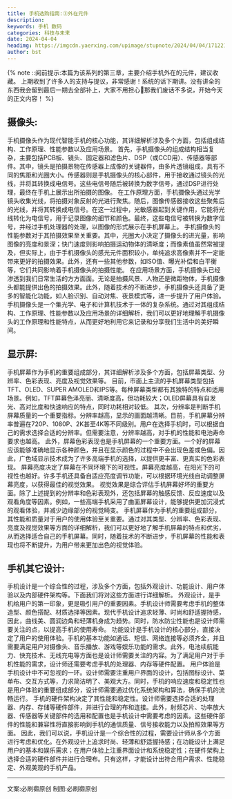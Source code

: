 ```yaml
---
title: 手机选购指南:③外在元件
description: 
keywords: 手机 数码
categories: 科技与未来
date: 2024-04-04
headimg: https://imgcdn.yaerxing.com/upimage/stupnote/2024/04/04/1712219333_12009103_9257.jpg
author: bst
---
```


{% note ::阅前提示:本篇为该系列的第三章，主要介绍手机外在的元件，建议收藏。
上期收到了许多人的支持与提议，非常感谢！系统的话下期讲。没有讲全的东西我会留到最后一期去全部补上，大家不用担心👀那我们废话不多说，开始今天的正文内容！ %}

<!-- more --> 

## 摄像头:
手机摄像头作为现代智能手机的核心功能，其详细解析涉及多个方面，包括组成结构、工作原理、性能参数以及应用场景。
首先，手机摄像头的组成结构相当复杂，主要包括PCB板、镜头、固定器和滤色片、DSP（或CCD用）、传感器等部件。其中，镜头是拍摄景物在传感器上成像的关键器件，由多片透镜组成，具有不同的焦距和光圈大小。传感器则是手机摄像头的核心部件，用于接收通过镜头的光线，并将其转换成电信号。这些电信号随后被转换为数字信号，通过DSP进行处理，最终在手机上展示出所拍摄的图像。
在工作原理方面，手机摄像头通过光学镜头收集光线，将拍摄对象反射的光进行聚焦。随后，图像传感器接收这些聚焦后的光线，并将其转换成电信号。在这一过程中，光敏感器起到关键作用，它能将光线转化为电信号，用于记录图像的细节和颜色。最终，这些电信号被转换为数字信号，并经过手机处理器的处理，以图像的形式展示在手机屏幕上。
手机摄像头的性能参数对于其拍摄效果至关重要。其中，光圈大小决定了摄像头的进光量，影响图像的亮度和景深；快门速度则影响拍摄运动物体的清晰度；而像素值虽然常被提及，但实际上，由于手机摄像头的感光元件面积较小，单纯追求高像素并不一定能带来更好的拍摄效果。此外，还有一些其他参数，如ISO值、曝光补偿和白平衡等，它们共同影响着手机摄像头的拍摄性能。
在应用场景方面，手机摄像头已经渗透到我们日常生活的方方面面。无论是拍摄风景、人物还是微距物体，手机摄像头都能提供出色的拍摄效果。此外，随着技术的不断进步，手机摄像头还具备了更多的智能化功能，如人脸识别、自动对焦、夜景模式等，进一步提升了用户体验。
手机摄像头是一个集光学、电子和计算机技术于一体的复杂系统。通过对其组成结构、工作原理、性能参数以及应用场景的详细解析，我们可以更好地理解手机摄像头的工作原理和性能特点，从而更好地利用它来记录和分享我们生活中的美好瞬间。

## 显示屏:
手机屏幕作为手机的重要组成部分，其详细解析涉及多个方面，包括屏幕类型、分辨率、色彩表现、亮度及视觉效果等。
目前，市面上主流的手机屏幕类型包括TFT、OLED、SUPER AMOLED和IPS等。每种屏幕类型都有其独特的特点和适用场景。例如，TFT屏幕色泽亮丽、清晰度高，但功耗较大；OLED屏幕具有自发光、高对比度和快速响应的特点，同时功耗相对较低。
其次，分辨率是判断手机屏幕质量的一个重要指标。分辨率越高，显示的画面越清晰。目前，手机屏幕分辨率普遍在720P、1080P、2K甚至4K等不同级别。用户在选择手机时，可以根据自己的需求选择合适的分辨率。但需要注意，分辨率越高，对手机的性能和电池寿命要求也越高。
此外，屏幕色彩表现也是手机屏幕的一个重要方面。一个好的屏幕应该能够准确地显示各种颜色，并且在显示颜色的过程中不会出现色差或色偏。因此，广色域显示技术成为了许多高端手机的选择，以提供更丰富、更真实的色彩表现。
屏幕亮度决定了屏幕在不同环境下的可视性。屏幕亮度越高，在阳光下的可视性也越好。许多手机还具备自适应亮度调节功能，可以根据环境光线自动调整屏幕亮度，以获得最佳的视觉效果。
视觉效果是综合评估手机屏幕好坏的重要方面。除了上述提到的分辨率和色彩表现外，还包括屏幕的触感反馈、反应速度以及观看角度等因素。例如，一些高端手机采用了曲面屏幕设计，能够提供更加沉浸式的观看体验，并减少边缘部分的视觉畸变。
手机屏幕作为手机的重要组成部分，其性能和质量对于用户的使用体验至关重要。通过对其类型、分辨率、色彩表现、亮度及视觉效果等方面的详细解析，我们可以更好地了解手机屏幕的特点和优劣，从而选择适合自己的手机屏幕。同时，随着技术的不断进步，手机屏幕的性能和表现也将不断提升，为用户带来更加出色的视觉体验。

## 手机其它设计:
手机设计是一个综合性的过程，涉及多个方面，包括外观设计、功能设计、用户体验以及内部硬件架构等。下面我们将对这些方面进行详细解析。
外观设计，是手机给用户的第一印象，更是吸引用户的重要因素。手机设计师需要考虑手机的整体造型、颜色搭配、材质选择等因素。现代手机设计追求轻薄、时尚和舒适握持感，因此，曲线美、圆润边角和轻薄机身成为趋势。同时，防水防尘性能也是设计师需要关注的点，以提高手机的使用寿命。
功能设计是手机设计的核心部分，直接决定了用户的使用体验。手机的基本功能如通话、短信、网络连接等必须齐全，并且需要满足用户对摄像头、音乐播放、游戏等娱乐功能的需求。此外，电池续航能力、快充技术、无线充电等方面也是设计师需要关注的内容。为了满足用户对于手机性能的需求，设计师还需要考虑手机的处理器、内存等硬件配置。
用户体验是手机设计中不可忽视的一环。设计师需要注重用户界面的设计，包括图标设计、菜单布、交互方式等，力求简洁明了、美观大方。同时，手机的响应速度和稳定性也是用户体验的重要组成部分，设计师需要通过优化系统架构和算法，确保手机的流畅运行。
手机的硬件架构决定了其性能和稳定性。设计师需要选择合适的处理器、内存、存储等硬件部件，并进行合理的布和连接。此外，射频芯片、功率放大器、传感器等关键部件的选用和配置也是手机设计中需要考虑的因素。这些硬件部件的性能和兼容性将直接影响到手机的通信质量、信号接收能力以及拍照效果等方面。
因此，我们可以说，手机设计是一个综合性的过程，需要设计师从多个方面进行考虑和优化。在外观设计上追求时尚、轻薄和舒适握持感；在功能设计上满足用户的基本和娱乐需求；在用户体验上注重界面设计和系统稳定性；在硬件架构上选择合适的硬件部件并进行合理布。只有这样，才能设计出符合用户需求、性能稳定、外观美观的手机产品。

-----
文案:必刷禵原创
制图:必刷禵原创

